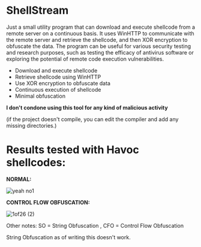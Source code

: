 # ShellStream

Just a small utility program that can download and execute shellcode from a remote server on a continuous basis. It uses WinHTTP to communicate with the remote server and retrieve the shellcode, and then XOR encryption to obfuscate the data. The program can be useful for various security testing and research purposes, such as testing the efficacy of antivirus software or exploring the potential of remote code execution vulnerabilities.


 - Download and execute shellcode
 - Retrieve shellcode using WinHTTP
 - Use XOR encryption to obfuscate data
 - Continuous execution of shellcode
 - Minimal obfuscation

__I don't condone using this tool for any kind of malicious activity__

(if the project doesn't compile, you can edit the compiler and add any missing directories.)


# Results tested with Havoc shellcodes:

__NORMAL:__

![yeah no1](https://user-images.githubusercontent.com/107830842/235260521-fd756a29-96e7-4434-8a56-5fe44a1311cc.JPG)




__CONTROL FLOW OBFUSCATION:__

![1of26 (2)](https://user-images.githubusercontent.com/107830842/235336808-274db6cb-24fa-400d-9da6-f7a153d9f5ef.JPG)




Other notes:
SO = String Obfuscation
, CFO = Control Flow Obfuscation

String Obfuscation as of writing this doesn't work.

